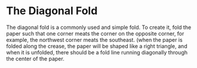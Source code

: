 # The Diagonal Fold
The diagonal fold is a commonly used and simple fold.
To create it, fold the paper such that one corner meats the corner on the opposite corner, for example, the northwest corner meats the southeast. (when the paper is folded along the crease, the paper will be shaped like a right triangle, and when it is unfolded, there should be a fold line running diagonally through the center of the paper. 
